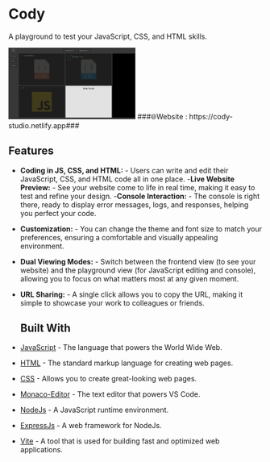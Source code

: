 # Cody

A playground to test your JavaScript, CSS, and HTML skills.

 <img  width="50%" src="./public/cody.png" />
 ###🌐Website : https://cody-studio.netlify.app###

 ## Features ##

- **Coding in JS, CSS, and HTML:** - Users can write and edit their JavaScript, CSS, and HTML code all in one place.
-**Live Website Preview:**  - See your website come to life in real time, making it easy to test and refine your design.
-**Console Interaction:** -  The console is right there, ready to display error messages, logs, and responses, helping you perfect your code.
- **Customization:**  - You can change the theme and font size to match your preferences, ensuring a comfortable and visually appealing environment.
- **Dual Viewing Modes:** - Switch between the frontend view (to see your website) and the playground view (for JavaScript editing and console), allowing you to focus on what matters most at any given moment.
- **URL Sharing:** - A single click allows you to copy the URL, making it simple to showcase your work to colleagues or friends.

  ## Built With ##
- [JavaScript](https://www.javascript.com/) - The language that powers the World Wide Web.
- [HTML](https://www.w3schools.com/html/) - The standard markup language for creating web pages.
- [CSS](https://www.w3.org/Style/CSS/Overview.en.html) - Allows you to create great-looking web pages.
- [Monaco-Editor](https://www.npmjs.com/package/monaco-editor#monaco-editor) -  The text editor that powers VS Code.
- [NodeJs](https://nodejs.org/en) - A JavaScript runtime environment.
- [ExpressJs](https://expressjs.com/) - A web framework for NodeJs.
- [Vite](https://vitejs.dev/) - A tool that is used for building fast and optimized web applications. 





